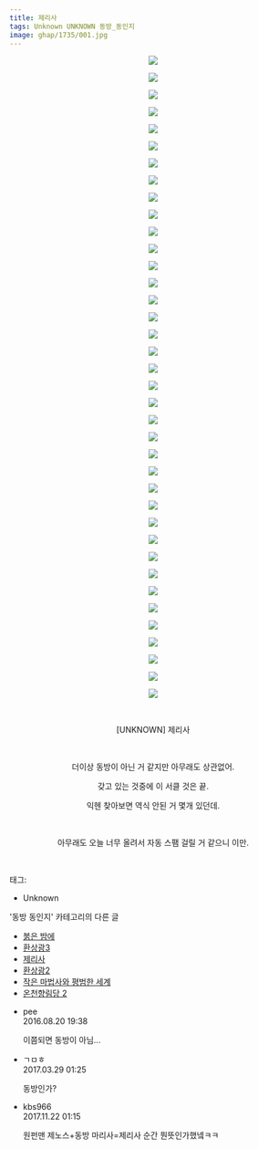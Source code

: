 ```yaml
---
title: 제리사
tags: Unknown UNKNOWN 동방_동인지
image: ghap/1735/001.jpg
---
```

<div class="article">
<p style="text-align: center; clear: none; float: none;"><img src="{{ site.nasurl }}/ghap/1735/001.jpg"/></p>
<p style="text-align: center; clear: none; float: none;"><img src="{{ site.nasurl }}/ghap/1735/002.jpg"/></p>
<p style="text-align: center; clear: none; float: none;"><img src="{{ site.nasurl }}/ghap/1735/003.jpg"/></p>
<p style="text-align: center; clear: none; float: none;"><img src="{{ site.nasurl }}/ghap/1735/004.jpg"/></p>
<p style="text-align: center; clear: none; float: none;"><img src="{{ site.nasurl }}/ghap/1735/005.jpg"/></p>
<p style="text-align: center; clear: none; float: none;"><img src="{{ site.nasurl }}/ghap/1735/006.jpg"/></p>
<p style="text-align: center; clear: none; float: none;"><img src="{{ site.nasurl }}/ghap/1735/007.jpg"/></p>
<p style="text-align: center; clear: none; float: none;"><img src="{{ site.nasurl }}/ghap/1735/008.jpg"/></p>
<p style="text-align: center; clear: none; float: none;"><img src="{{ site.nasurl }}/ghap/1735/009.jpg"/></p>
<p style="text-align: center; clear: none; float: none;"><img src="{{ site.nasurl }}/ghap/1735/010.jpg"/></p>
<p style="text-align: center; clear: none; float: none;"><img src="{{ site.nasurl }}/ghap/1735/011.jpg"/></p>
<p style="text-align: center; clear: none; float: none;"><img src="{{ site.nasurl }}/ghap/1735/012.jpg"/></p>
<p style="text-align: center; clear: none; float: none;"><img src="{{ site.nasurl }}/ghap/1735/013.jpg"/></p>
<p style="text-align: center; clear: none; float: none;"><img src="{{ site.nasurl }}/ghap/1735/014.jpg"/></p>
<p style="text-align: center; clear: none; float: none;"><img src="{{ site.nasurl }}/ghap/1735/015.jpg"/></p>
<p style="text-align: center; clear: none; float: none;"><img src="{{ site.nasurl }}/ghap/1735/016.jpg"/></p>
<p style="text-align: center; clear: none; float: none;"><img src="{{ site.nasurl }}/ghap/1735/017.jpg"/></p>
<p style="text-align: center; clear: none; float: none;"><img src="{{ site.nasurl }}/ghap/1735/018.jpg"/></p>
<p style="text-align: center; clear: none; float: none;"><img src="{{ site.nasurl }}/ghap/1735/019.jpg"/></p>
<p style="text-align: center; clear: none; float: none;"><img src="{{ site.nasurl }}/ghap/1735/020.jpg"/></p>
<p style="text-align: center; clear: none; float: none;"><img src="{{ site.nasurl }}/ghap/1735/021.jpg"/></p>
<p style="text-align: center; clear: none; float: none;"><img src="{{ site.nasurl }}/ghap/1735/022.jpg"/></p>
<p style="text-align: center; clear: none; float: none;"><img src="{{ site.nasurl }}/ghap/1735/023.jpg"/></p>
<p style="text-align: center; clear: none; float: none;"><img src="{{ site.nasurl }}/ghap/1735/024.jpg"/></p>
<p style="text-align: center; clear: none; float: none;"><img src="{{ site.nasurl }}/ghap/1735/025.jpg"/></p>
<p style="text-align: center; clear: none; float: none;"><img src="{{ site.nasurl }}/ghap/1735/026.jpg"/></p>
<p style="text-align: center; clear: none; float: none;"><img src="{{ site.nasurl }}/ghap/1735/027.jpg"/></p>
<p style="text-align: center; clear: none; float: none;"><img src="{{ site.nasurl }}/ghap/1735/028.jpg"/></p>
<p style="text-align: center; clear: none; float: none;"><img src="{{ site.nasurl }}/ghap/1735/029.jpg"/></p>
<p style="text-align: center; clear: none; float: none;"><img src="{{ site.nasurl }}/ghap/1735/030.jpg"/></p>
<p style="text-align: center; clear: none; float: none;"><img src="{{ site.nasurl }}/ghap/1735/031.jpg"/></p>
<p style="text-align: center; clear: none; float: none;"><img src="{{ site.nasurl }}/ghap/1735/032.jpg"/></p>
<p style="text-align: center; clear: none; float: none;"><img src="{{ site.nasurl }}/ghap/1735/033.jpg"/></p>
<p style="text-align: center; clear: none; float: none;"><img src="{{ site.nasurl }}/ghap/1735/034.jpg"/></p>
<p style="text-align: center; clear: none; float: none;"><img src="{{ site.nasurl }}/ghap/1735/035.jpg"/></p>
<p style="text-align: center; clear: none; float: none;"><img src="{{ site.nasurl }}/ghap/1735/036.jpg"/></p>
<p style="text-align: center; clear: none; float: none;"><img src="{{ site.nasurl }}/ghap/1735/037.jpg"/></p>
<p style="text-align: center; clear: none; float: none;"><img src="{{ site.nasurl }}/ghap/1735/038.jpg"/></p>
<p style="text-align: center; clear: none; float: none;"><br/></p>
<p style="text-align: center; clear: none; float: none;">[UNKNOWN] 제리사</p>
<p style="text-align: center; clear: none; float: none;"><br/></p>
<p style="text-align: center; clear: none; float: none;">더이상 동방이 아닌 거 같지만 아무래도 상관없어.</p>
<p style="text-align: center; clear: none; float: none;">갖고 있는 것중에 이 서클 것은 끝.</p>
<p style="text-align: center; clear: none; float: none;">익헨 찾아보면 역식 안된 거 몇개 있던데.</p>
<p style="text-align: center; clear: none; float: none;"><br/></p>
<p style="text-align: center; clear: none; float: none;">아무래도 오늘 너무 올려서 자동 스팸 걸릴 거 같으니 이만.</p>
<p><br/></p>
</div><div class="tagTrail">
<p>태그: </p>
<ul>
<li>Unknown</li>
</ul>
</div><div class="another">
<p>'동방 동인지' 카테고리의 다른 글</p>
<ul>
<li><a href="/2016-08-21-ghap_1738">붉은 밤에</a></li>
<li><a href="/2016-08-20-ghap_1736">환상광3</a></li>
<li><a href="/2016-08-20-ghap_1735">제리사</a></li>
<li><a href="/2016-08-20-ghap_1734">환상광2</a></li>
<li><a href="/2016-08-20-ghap_1731">작은 마법사와 평범한 세계</a></li>
<li><a href="/2016-08-20-ghap_1730">온천향림당 2</a></li>
</ul>
</div><div class="cb_module cb_fluid">
<div class="cb_wrt cb_profile">
<div class="comment">
<ul>
<li class="cb_thumb_off" id="comment14786250">
<div class="cb_comment_area">
<div class="cb_info_area">
<div class="cb_section">
<span class="cb_nick_name">pee</span>
</div>
<div class="cb_section">
<span class="cb_date">2016.08.20 19:38 </span>
</div>
</div>
<div class="cb_dsc_comment">
<p class="cb_dsc">
											이쯤되면 동방이 아님...
										</p>
</div>
</div></li>
<li class="cb_thumb_off" id="comment14951995">
<div class="cb_comment_area">
<div class="cb_info_area">
<div class="cb_section">
<span class="cb_nick_name">ㄱㅁㅎ</span>
</div>
<div class="cb_section">
<span class="cb_date">2017.03.29 01:25 </span>
</div>
</div>
<div class="cb_dsc_comment">
<p class="cb_dsc">
											동방인가?
										</p>
</div>
</div></li>
<li class="cb_thumb_off" id="comment15134739">
<div class="cb_comment_area">
<div class="cb_info_area">
<div class="cb_section">
<span class="cb_nick_name">kbs966</span>
</div>
<div class="cb_section">
<span class="cb_date">2017.11.22 01:15 </span>
</div>
</div>
<div class="cb_dsc_comment">
<p class="cb_dsc">
											원펀맨 제노스+동방 마리사=제리사 순간 뭔뜻인가했넼ㅋㅋ
										</p>
</div>
</div></li>
</ul>
</div>
</div><!-- commentList close -->
</div>